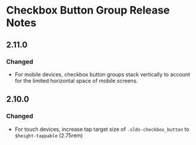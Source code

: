 <!-- Release notes authoring guidelines: http://keepachangelog.com/ -->

# Checkbox Button Group Release Notes

<!-- ## [Unreleased] -->

## 2.11.0

### Changed

- For mobile devices, checkbox button groups stack vertically to account for the limited horizontal space of mobile screens.

## 2.10.0

### Changed

- For touch devices, increase tap target size of `.slds-checkbox_button` to `$height-tappable` (2.75rem)

<!-- ## [VERSION] -->
